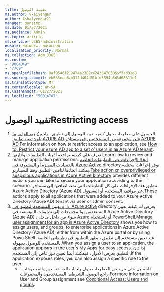 ```yaml
---
title: تقييد الوصول
ms.author: v-aiyengar
author: AshaIyengar21
manager: dansimp
ms.date: 01/27/2021
ms.audience: Admin
ms.topic: article
ms.service: o365-administration
ROBOTS: NOINDEX, NOFOLLOW
localization_priority: Normal
ms.collection: Adm_O365
ms.custom:
- "9004349"
- "7769"
ms.openlocfilehash: 8af9546f219474e2382cd2436470385bf3ad31e8
ms.sourcegitcommit: eb685eea3ab312d404d55bfd5594a5d6d68811d1
ms.translationtype: MT
ms.contentlocale: ar-SA
ms.lasthandoff: 01/27/2021
ms.locfileid: "50014707"
---
```

# <a name="restricting-access"></a><span data-ttu-id="b9b8a-102">تقييد الوصول</span><span class="sxs-lookup"><span data-stu-id="b9b8a-102">Restricting access</span></span>

1. <span data-ttu-id="b9b8a-103">للحصول علي معلومات حول كيفيه تقييد الوصول إلى تطبيق ، راجع [كيفيه القيام بما يلي: تقييد تطبيق AZURE AD علي مجموعه من المستخدمين في مستاجر AZURE AD](https://docs.microsoft.com/azure/active-directory/develop/howto-restrict-your-app-to-a-set-of-users).</span><span class="sxs-lookup"><span data-stu-id="b9b8a-103">For information on how to restrict access to an application, see [How to: Restrict your Azure AD app to a set of users in an Azure AD tenant](https://docs.microsoft.com/azure/active-directory/develop/howto-restrict-your-app-to-a-set-of-users).</span></span>
1. <span data-ttu-id="b9b8a-104">تعرف علي كيفيه مراجعه أذونات التطبيقات وأدارتها.</span><span class="sxs-lookup"><span data-stu-id="b9b8a-104">Learn how to review and manage application permissions.</span></span> <span data-ttu-id="b9b8a-105">[اتخاذ الإجراءات علي التطبيقات الخاصة بالحسابات المميزة أو المشبوهة في Azure Active](https://docs.microsoft.com/azure/active-directory/manage-apps/manage-application-permissions#control-access-to-an-application) directory يوفر إجراءات مختلفه يمكنك اتخاذها لتامين التطبيق وفقا للسيناريو.</span><span class="sxs-lookup"><span data-stu-id="b9b8a-105">[Take action on overprivileged or suspicious applications in Azure Active Directory](https://docs.microsoft.com/azure/active-directory/manage-apps/manage-application-permissions#control-access-to-an-application) provides different actions you can take to secure your application according to the scenario.</span></span> <span data-ttu-id="b9b8a-106">تنطبق هذه الإجراءات علي كل التطبيقات التي تمت اضافتها إلى مستاجر Azure Active Directory (Azure AD) عبر موافقه المستخدم أو المسؤول.</span><span class="sxs-lookup"><span data-stu-id="b9b8a-106">These actions apply to all applications that were added to your Azure Active Directory (Azure AD) tenant via user or admin consent.</span></span>
1. <span data-ttu-id="b9b8a-107">[أداره تعيين المستخدم لتطبيق في Azure active](https://docs.microsoft.com/azure/active-directory/manage-apps/assign-user-or-group-access-portal#configure-an-application-to-require-user-assignment) directory يعرض لك كيفيه تعيين المستخدمين والمجموعات إلى تطبيقات المؤسسة في Azure Active Directory (Azure AD) ، سواء من داخل مدخل Azure أو باستخدام PowerShell.</span><span class="sxs-lookup"><span data-stu-id="b9b8a-107">[Manage user assignment for an app in Azure Active Directory](https://docs.microsoft.com/azure/active-directory/manage-apps/assign-user-or-group-access-portal#configure-an-application-to-require-user-assignment) shows you how to assign users, and groups, to enterprise applications in Azure Active Directory (Azure AD), either from within the Azure portal or by using PowerShell.</span></span> <span data-ttu-id="b9b8a-108">عند تعيين مستخدم إلى تطبيق ، يظهر التطبيق في تطبيقاتي الخاصة بالمستخدم للوصول بسهوله.</span><span class="sxs-lookup"><span data-stu-id="b9b8a-108">When you assign a user to an application, the application appears in the user's My Apps for easy access.</span></span> <span data-ttu-id="b9b8a-109">إذا كان التطبيق يعرض الأدوار ، فيمكنك أيضا تعيين دور خاص إلى المستخدم.</span><span class="sxs-lookup"><span data-stu-id="b9b8a-109">If the application exposes roles, you can also assign a specific role to the user.</span></span>
    - <span data-ttu-id="b9b8a-110">للحصول علي مزيد من المعلومات حول واجبات المستخدمين والمجموعات ، راجع [الوصول الشرطي: المستخدمون والمجموعات](https://docs.microsoft.com/azure/active-directory/conditional-access/concept-conditional-access-users-groups).</span><span class="sxs-lookup"><span data-stu-id="b9b8a-110">For more information on User and Group assignment see [Conditional Access: Users and groups](https://docs.microsoft.com/azure/active-directory/conditional-access/concept-conditional-access-users-groups).</span></span>
